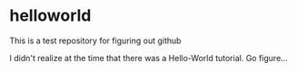 helloworld
==========

This is a test repository for figuring out github

I didn't realize at the time that there was a Hello-World tutorial. Go figure...
